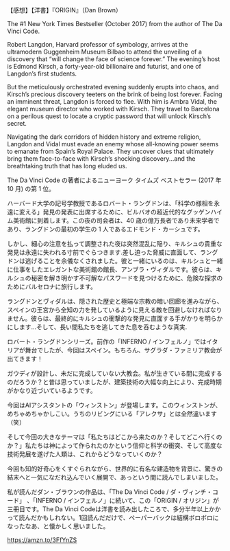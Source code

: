 【感想】【洋書】『ORIGIN』（Dan Brown） 

The #1 New York Times Bestseller (October 2017) from the author of The Da Vinci Code.

  

Robert Langdon, Harvard professor of symbology, arrives at the ultramodern Guggenheim Museum Bilbao to attend the unveiling of a discovery that “will change the face of science forever.” The evening’s host is Edmond Kirsch, a forty-year-old billionaire and futurist, and one of Langdon’s first students. 

But the meticulously orchestrated evening suddenly erupts into chaos, and Kirsch’s precious discovery teeters on the brink of being lost forever. Facing an imminent threat, Langdon is forced to flee. With him is Ambra Vidal, the elegant museum director who worked with Kirsch. They travel to Barcelona on a perilous quest to locate a cryptic password that will unlock Kirsch’s secret. 

Navigating the dark corridors of hidden history and extreme re­ligion, Langdon and Vidal must evade an enemy whose all-knowing power seems to emanate from Spain’s Royal Palace. They uncover clues that ultimately bring them face-to-face with Kirsch’s shocking discovery...and the breathtaking truth that has long eluded us.

The Da Vinci Code の著者によるニューヨーク タイムズ ベストセラー (2017 年 10 月) の第 1 位。

  

ハーバード大学の記号学教授であるロバート・ラングドンは、「科学の様相を永遠に変える」発見の発表に出席するために、ビルバオの超近代的なグッゲンハイム美術館に到着します。この夜の司会者は、40 歳の億万長者であり未来学者であり、ラングドンの最初の学生の 1 人であるエドモンド・カーシュです。

しかし、細心の注意を払って調整された夜は突然混乱に陥り、キルシュの貴重な発見は永遠に失われる寸前でぐらつきます.差し迫った脅威に直面して、ラングドンは逃げることを余儀なくされました。彼と一緒にいるのは、キルシュと一緒に仕事をしたエレガントな美術館の館長、アンブラ・ヴィダルです。彼らは、キルシュの秘密を解き明かす不可解なパスワードを見つけるために、危険な探求のためにバルセロナに旅行します。

ラングドンとヴィダルは、隠された歴史と極端な宗教の暗い回廊を進みながら、スペインの王宮から全知の力を発しているように見える敵を回避しなければなりません。彼らは、最終的にキルシュの衝撃的な発見に直面する手がかりを明らかにします...そして、長い間私たちを逃してきた息を呑むような真実.

ロバート・ラングドンシリーズ。前作の「INFERNO / インフェルノ」ではイタリアが舞台でしたが、今回はスペイン。もちろん、サグラダ・ファミリア教会が出てきます！

ガウディが設計し、未だに完成していない大教会。私が生きている間に完成するのだろうか？と昔は思っていましたが、建築技術の大幅な向上により、完成時期がかなり近づいているようです。

今回はAIアシスタントの「ウィンストン」が登場します。このウィンストンが、めちゃめちゃかしこい。うちのリビングにいる「アレクサ」とは全然違います（笑）

そして今回の大きなテーマは「私たちはどこから来たのか？そしてどこへ行くのか？」私たちは神によって作られたのかという信仰と科学の衝突、そして高度な技術発展を遂げた人類は、これからどうなっていくのか？

今回も知的好奇心をくすぐられながら、世界的に有名な建造物を背景に、驚きの結末へと一気になだれ込んでいく展開で、あっという間に読んでしまいました。

私が読んだダン・ブラウンの作品は、「The Da Vinci Code / ダ・ヴィンチ・コード」 、「INFERNO / インフェルノ」に続いて、この「ORIGIN / オリジン」が三冊目です。The Da Vinci Codeは洋書を読み出したころで、多分半年以上かかって読んだかもしれない。1回読んだだけで、ペーパーバックは結構ボロボロになったなあ、と懐かしく思いました。

<https://amzn.to/3FfYnZS>

